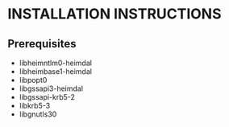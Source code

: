 INSTALLATION INSTRUCTIONS
=========================================


Prerequisites
-----------------------------
* libheimntlm0-heimdal 
* libheimbase1-heimdal
* libpopt0
* libgssapi3-heimdal
* libgssapi-krb5-2
* libkrb5-3
* libgnutls30
